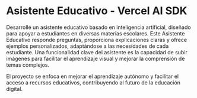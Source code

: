 # Asistente Educativo - Vercel AI SDK

Desarrollé un asistente educativo basado en inteligencia artificial, diseñado para apoyar a estudiantes en diversas materias escolares. Este Asistente Educativo responde preguntas, proporciona explicaciones claras y ofrece ejemplos personalizados, adaptándose a las necesidades de cada estudiante. Una funcionalidad clave del asistente es la capacidad de subir imágenes para facilitar el aprendizaje visual y mejorar la comprensión de temas complejos. 

El proyecto se enfoca en mejorar el aprendizaje autónomo y facilitar el acceso a recursos educativos, contribuyendo al futuro de la educación digital.
